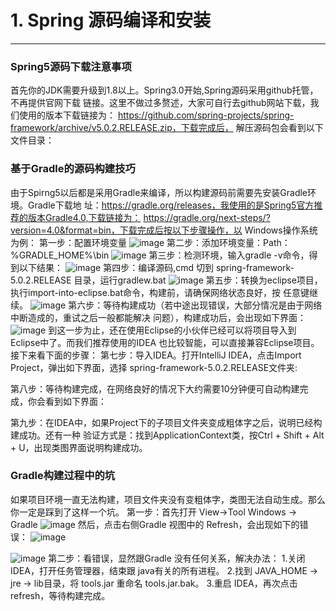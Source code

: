 # 1. Spring 源码编译和安装



-----------
### Spring5源码下载注意事项
首先你的JDK需要升级到1.8以上。Spring3.0开始,Spring源码采用github托管，不再提供官网下载
链接。这里不做过多赘述，大家可自行去github网站下载，我们使用的版本下载链接为：
https://github.com/spring-projects/spring-framework/archive/v5.0.2.RELEASE.zip，下载完成后，
解压源码包会看到以下文件目录：

### 基于Gradle的源码构建技巧
由于Spirng5以后都是采用Gradle来编译，所以构建源码前需要先安装Gradle环境。Gradle下载地
址：https://gradle.org/releases，我使用的是Spring5官方推荐的版本Gradle4.0,下载链接为：
https://gradle.org/next-steps/?version=4.0&format=bin，下载完成后按以下步骤操作，以
Windows操作系统为例：
第一步：配置环境变量
![image](http://files.luyanan.com/07e95fdf-be39-4352-8153-be595c186989.jpg)
第二步：添加环境变量：Path：%GRADLE_HOME%\bin
![image](http://files.luyanan.com/4b4beb1a-a240-49a8-ac84-b0dd540e36ff.jpg)
第三步：检测环境，输入gradle -v命令，得到以下结果：
![image](http://files.luyanan.com/c0dd1283-3be6-44cf-bf33-aa3841e05ad2.jpg)
第四步：编译源码,cmd 切到 spring-framework-5.0.2.RELEASE 目录，运行gradlew.bat
![image](http://files.luyanan.com/a7c0d97a-1eca-49ee-9505-fc272c2c1369.jpg)
第五步：转换为eclipse项目，执行import-into-eclipse.bat命令，构建前，请确保网络状态良好，按
任意键继续。
![image](http://files.luyanan.com/5b8338d7-dd35-4606-98be-82b7a72fcacb.jpg)
第六步：等待构建成功（若中途出现错误，大部分情况是由于网络中断造成的，重试之后一般都能解决
问题），构建成功后，会出现如下界面：
![image](http://files.luyanan.com/0bf4c7d1-e8a0-45c3-995d-658c2b390d30.jpg)
到这一步为止，还在使用Eclipse的小伙伴已经可以将项目导入到Eclipse中了。而我们推荐使用的IDEA
也比较智能，可以直接兼容Eclipse项目。接下来看下面的步骤：
第七步：导入IDEA。打开IntelliJ IDEA，点击Import Project，弹出如下界面，选择
spring-framework-5.0.2.RELEASE文件夹:

第八步：等待构建完成，在网络良好的情况下大约需要10分钟便可自动构建完成，你会看到如下界面：

第九步：在IDEA中，如果Project下的子项目文件夹变成粗体字之后，说明已经构建成功。还有一种
验证方式是：找到ApplicationContext类，按Ctrl + Shift + Alt + U，出现类图界面说明构建成功。


### Gradle构建过程中的坑
如果项目环境一直无法构建，项目文件夹没有变粗体字，类图无法自动生成。那么你一定是踩到了这样一个坑。
第一步：首先打开 View->Tool Windows -> Gradle
![image](http://files.luyanan.com/76f322dc-7cce-4af8-9015-bc7667894516.jpg)
然后，点击右侧Gradle 视图中的 Refresh，会出现如下的错误：
![image](http://files.luyanan.com/2a7b3474-6ff7-427c-ac33-70146491a651.jpg)

![image](http://files.luyanan.com/86344312-7f70-4378-a844-f93d52d96f6a.jpg)
第二步：看错误，显然跟Gradle 没有任何关系，解决办法：
1.关闭 IDEA，打开任务管理器，结束跟 java有关的所有进程。
2.找到 JAVA_HOME -> jre -> lib目录，将 tools.jar 重命名 tools.jar.bak。
3.重启 IDEA，再次点击refresh，等待构建完成。